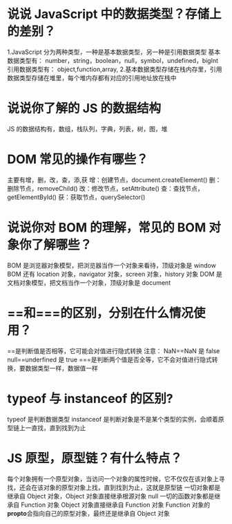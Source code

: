 # 说说 JavaScript 中的数据类型？存储上的差别？

1.JavaScript 分为两种类型，一种是基本数据类型，另一种是引用数据类型
基本数据类型有：
number，string，boolean，null，symbol，undefined，bigInt
引用数据类型有：
object,function,array, 2.基本数据类型存储在栈内存里，引用数据类型存储在堆里，每个堆内存都有对应的引用地址放在栈中

# 说说你了解的 JS 的数据结构

JS 的数据结构有，数组，栈队列，字典，列表，树，图，堆

# DOM 常见的操作有哪些？

主要有增，删，改，查，添,获
增：创建节点，document.createElement()
删：删除节点，removeChild()
改：修改节点，setAttribute()
查：查找节点，getElementById()
获：获取节点，querySelector()

# 说说你对 BOM 的理解，常见的 BOM 对象你了解哪些？

BOM 是浏览器对象模型，把浏览器当作一个对象来看待，顶级对象是 window
BOM 还有 location 对象，navigator 对象，screen 对象，history 对象
DOM 是文档对象模型，把文档当作一个对象，顶级对象是 document

# ==和===的区别，分别在什么情况使用？

==是判断值是否相等，它可能会对值进行隐式转换
注意： NaN==NaN 是 false null==underfined 是 true
===是判断两个值是否全等，它不会对值进行隐式转换，要数据类型一样，数据值一样

# typeof 与 instanceof 的区别?

typeof 是判断数据类型
instanceof 是判断对象是不是某个类型的实例，会顺着原型链上一直找，直到找到为止

# JS 原型，原型链？有什么特点？ 

每个对象拥有一个原型对象，当访问一个对象的属性时候，它不仅仅在该对象上寻找，还会在该对象的原型对象上找，直到找到为止，这就是原型链
一切对象都是继承自 Object 对象，Object 对象直接继承根源对象 null
一切的函数对象都是继承自 Function 对象
Object 对象直接继承自 Function 对象
Function 对象的**propto**会指向自己的原型对象，最终还是继承自 Object 对象
